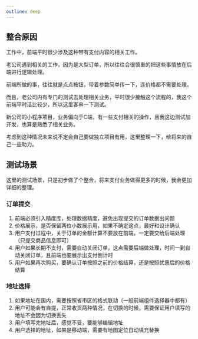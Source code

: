 ```yaml
---
outline: deep
---
```


## 整合原因

工作中，前端平时很少涉及这种带有支付内容的相关工作。

老公司遇到相关的工作，因为是大型订单，所以往往会很慎重的把这些事情放在后端进行逻辑处理。

前端所做的事，往往就是点点按钮，带着参数简单传一下，连价格都不需要处理。

而且，老公司内有专门的测试去处理相关业务，平时很少接触这个流程的，我这个前端平时活比较少，所以这里客串一下测试。

新公司的小程序项目，业务偏向于C端，有一些支付相关的操作，且我这边测试加开发，也算是熟悉了相关业务。

考虑到这种情况未来说不定会自己要做独立项目有用，这里整理一下，给将来的自己一些助力。



## 测试场景

这里的测试场景，只是初步做了个整合，将来支付业务做得更多的时候，我会更加详细的整理。



### 订单提交

1. 前端必须引入精度库，处理数据精度，避免出现提交的订单数据出问题
2. 价格展示，是否保留两位小数展示用，如果不确定这点，最好和设计确认
3. 用户支付过程中，关于订单的金额计算不要放在前端，一定要交给后端处理（只提交商品信息即可）
4. 用户如果长期不支付，需要自动关闭订单，这点需要后端做处理，时间一到自动关闭订单，且前端也要展示出支付倒计时
5. 用户如果再次购买，要确认订单按照之前的价格结算，还是按照优惠后的价格结算



### 地址选择

1. 如果地址在国内，需要按照省市区的格式联动（一般前端组件选择器中都有）
1. 用户可能会有自提，正常收货两种情况，在切换的时候，需要保证用户填写的地址不会因为切换丢失
1. 用户填写完地址后，感觉不妥，要能够编辑地址
1. 用户选择的地址，如果是移动端，需要有地图定位自动填充替换
